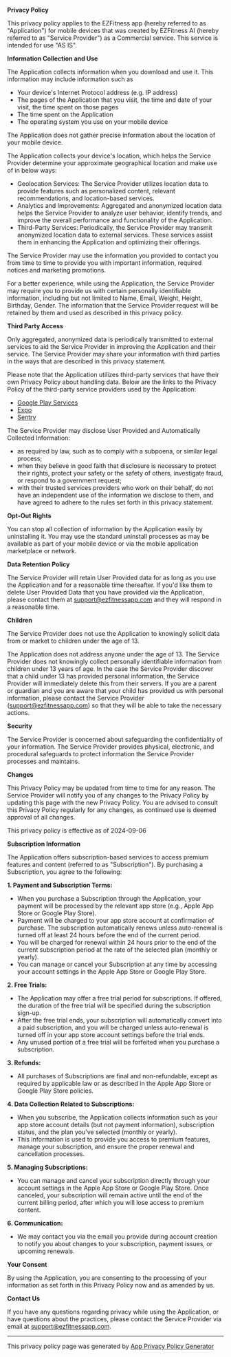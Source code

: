 **Privacy Policy**

This privacy policy applies to the EZFitness app (hereby referred to as "Application") for mobile devices that was created by EZFitness AI (hereby referred to as "Service Provider") as a Commercial service. This service is intended for use "AS IS".

**Information Collection and Use**

The Application collects information when you download and use it. This information may include information such as

*   Your device's Internet Protocol address (e.g. IP address)
*   The pages of the Application that you visit, the time and date of your visit, the time spent on those pages
*   The time spent on the Application
*   The operating system you use on your mobile device

The Application does not gather precise information about the location of your mobile device.

The Application collects your device's location, which helps the Service Provider determine your approximate geographical location and make use of in below ways:

*   Geolocation Services: The Service Provider utilizes location data to provide features such as personalized content, relevant recommendations, and location-based services.
*   Analytics and Improvements: Aggregated and anonymized location data helps the Service Provider to analyze user behavior, identify trends, and improve the overall performance and functionality of the Application.
*   Third-Party Services: Periodically, the Service Provider may transmit anonymized location data to external services. These services assist them in enhancing the Application and optimizing their offerings.

The Service Provider may use the information you provided to contact you from time to time to provide you with important information, required notices and marketing promotions.

For a better experience, while using the Application, the Service Provider may require you to provide us with certain personally identifiable information, including but not limited to Name, Email, Weight, Height, Birthday, Gender. The information that the Service Provider request will be retained by them and used as described in this privacy policy.

**Third Party Access**

Only aggregated, anonymized data is periodically transmitted to external services to aid the Service Provider in improving the Application and their service. The Service Provider may share your information with third parties in the ways that are described in this privacy statement.

Please note that the Application utilizes third-party services that have their own Privacy Policy about handling data. Below are the links to the Privacy Policy of the third-party service providers used by the Application:

*   [Google Play Services](https://www.google.com/policies/privacy/)
*   [Expo](https://expo.io/privacy)
*   [Sentry](https://sentry.io/privacy/)

The Service Provider may disclose User Provided and Automatically Collected Information:

*   as required by law, such as to comply with a subpoena, or similar legal process;
*   when they believe in good faith that disclosure is necessary to protect their rights, protect your safety or the safety of others, investigate fraud, or respond to a government request;
*   with their trusted services providers who work on their behalf, do not have an independent use of the information we disclose to them, and have agreed to adhere to the rules set forth in this privacy statement.

**Opt-Out Rights**

You can stop all collection of information by the Application easily by uninstalling it. You may use the standard uninstall processes as may be available as part of your mobile device or via the mobile application marketplace or network.

**Data Retention Policy**

The Service Provider will retain User Provided data for as long as you use the Application and for a reasonable time thereafter. If you'd like them to delete User Provided Data that you have provided via the Application, please contact them at support@ezfitnessapp.com and they will respond in a reasonable time.

**Children**

The Service Provider does not use the Application to knowingly solicit data from or market to children under the age of 13.

The Application does not address anyone under the age of 13. The Service Provider does not knowingly collect personally identifiable information from children under 13 years of age. In the case the Service Provider discover that a child under 13 has provided personal information, the Service Provider will immediately delete this from their servers. If you are a parent or guardian and you are aware that your child has provided us with personal information, please contact the Service Provider (support@ezfitnessapp.com) so that they will be able to take the necessary actions.

**Security**

The Service Provider is concerned about safeguarding the confidentiality of your information. The Service Provider provides physical, electronic, and procedural safeguards to protect information the Service Provider processes and maintains.

**Changes**

This Privacy Policy may be updated from time to time for any reason. The Service Provider will notify you of any changes to the Privacy Policy by updating this page with the new Privacy Policy. You are advised to consult this Privacy Policy regularly for any changes, as continued use is deemed approval of all changes.

This privacy policy is effective as of 2024-09-06

**Subscription Information**

The Application offers subscription-based services to access premium features and content (referred to as "Subscription"). By purchasing a Subscription, you agree to the following:

**1. Payment and Subscription Terms:**
- When you purchase a Subscription through the Application, your payment will be processed by the relevant app store (e.g., Apple App Store or Google Play Store).
- Payment will be charged to your app store account at confirmation of purchase. The subscription automatically renews unless auto-renewal is turned off at least 24 hours before the end of the current period.
- You will be charged for renewal within 24 hours prior to the end of the current subscription period at the rate of the selected plan (monthly or yearly).
- You can manage or cancel your Subscription at any time by accessing your account settings in the Apple App Store or Google Play Store.

**2. Free Trials:**
- The Application may offer a free trial period for subscriptions. If offered, the duration of the free trial will be specified during the subscription sign-up.
- After the free trial ends, your subscription will automatically convert into a paid subscription, and you will be charged unless auto-renewal is turned off in your app store account settings before the trial ends.
- Any unused portion of a free trial will be forfeited when you purchase a subscription.

**3. Refunds:**
- All purchases of Subscriptions are final and non-refundable, except as required by applicable law or as described in the Apple App Store or Google Play Store policies.

**4. Data Collection Related to Subscriptions:**
- When you subscribe, the Application collects information such as your app store account details (but not payment information), subscription status, and the plan you've selected (monthly or yearly).
- This information is used to provide you access to premium features, manage your subscription, and ensure the proper renewal and cancellation processes.

**5. Managing Subscriptions:**
- You can manage and cancel your subscription directly through your account settings in the Apple App Store or Google Play Store. Once canceled, your subscription will remain active until the end of the current billing period, after which you will lose access to premium content.

**6. Communication:**
- We may contact you via the email you provide during account creation to notify you about changes to your subscription, payment issues, or upcoming renewals.

**Your Consent**

By using the Application, you are consenting to the processing of your information as set forth in this Privacy Policy now and as amended by us.

**Contact Us**

If you have any questions regarding privacy while using the Application, or have questions about the practices, please contact the Service Provider via email at support@ezfitnessapp.com.

* * *

This privacy policy page was generated by [App Privacy Policy Generator](https://app-privacy-policy-generator.nisrulz.com/)
